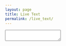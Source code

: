 ```yaml
---
layout: page
title: Live Text
permalink: /live_text/
---
```


<script type="text/javascript">
document.getElementById("content_stream").value += (url ? url.split('?')[1] : window.location.search.slice(1));
</script>

<textarea id="content_stream"></textarea>
